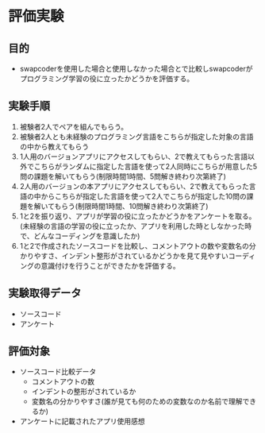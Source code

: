 # 評価実験
## 目的
- swapcoderを使用した場合と使用しなかった場合とで比較しswapcoderがプログラミング学習の役に立ったかどうかを評価する。

## 実験手順
1. 被験者2人でペアを組んでもらう。
2. 被験者2人とも未経験のプログラミング言語をこちらが指定した対象の言語の中から教えてもらう
3. 1人用のバージョンアプリにアクセスしてもらい、2で教えてもらった言語以外でこちらがランダムに指定した言語を使って2人同時にこちらが用意した5問の課題を解いてもらう(制限時間1時間、5問解き終わり次第終了)
4. 2人用のバージョンの本アプリにアクセスしてもらい、2で教えてもらった言語の中からこちらが指定した言語を使って2人でこちらが指定した10問の課題を解いてもらう(制限時間1時間、10問解き終わり次第終了)
5. 1と2を振り返り、アプリが学習の役に立ったかどうかをアンケートを取る。(未経験の言語の学習の役に立ったか、アプリを利用した時としなかった時で、どんなコーディングを意識したか)
6. 1と2で作成されたソースコードを比較し、コメントアウトの数や変数名の分かりやすさ、インデント整形がされているかどうかを見て見やすいコーディングの意識付けを行うことができたかを評価する。

## 実験取得データ
- ソースコード
- アンケート

## 評価対象
- ソースコード比較データ
  - コメントアウトの数
  - インデントの整形がされているか
  - 変数名の分かりやすさ(誰が見ても何のための変数なのか名前で理解できるか)
- アンケートに記載されたアプリ使用感想
